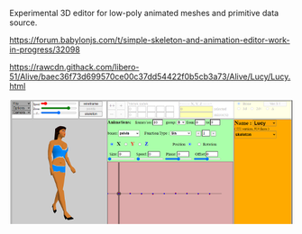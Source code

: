 Experimental 3D editor for low-poly animated meshes and primitive data source.

https://forum.babylonjs.com/t/simple-skeleton-and-animation-editor-work-in-progress/32098

https://rawcdn.githack.com/libero-51/Alive/baec36f73d699570ce00c37dd54422f0b5cb3a73/Alive/Lucy/Lucy.html

![Model](https://github.com/libero-51/Alive/blob/main/Alive/_Script/Lucy.png)
